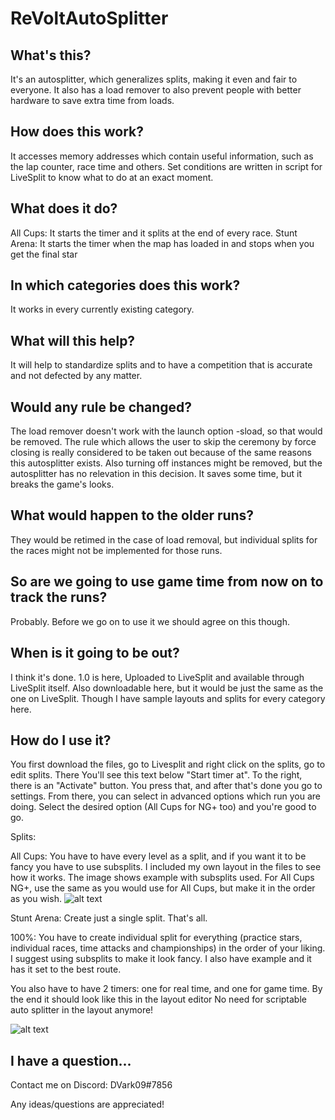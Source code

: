 # ReVoltAutoSplitter
## What's this?
It's an autosplitter, which generalizes splits, making it even and fair to everyone. It also has a load remover to also prevent people with better hardware to save extra time from loads.
## How does this work?
It accesses memory addresses which contain useful information, such as the lap counter, race time and others. Set conditions are written in script for LiveSplit to know what to do at an exact moment.
## What does it do?
All Cups:  It starts the timer and it splits at the end of every race. 
Stunt Arena: It starts the timer when the map has loaded in and stops when you get the final star
## In which categories does this work?
It works in every currently existing category.
## What will this help?
It will help to standardize splits and to have a competition that is accurate and not defected by any matter.
## Would any rule be changed?
The load remover doesn't work with the launch option -sload, so that would be removed.
The rule which allows the user to skip the ceremony by force closing is really considered to be taken out because of the same reasons this autosplitter exists.
Also turning off instances might be removed, but the autosplitter has no relevation in this decision. It saves some time, but it breaks the game's looks.
## What would happen to the older runs?
They would be retimed in the case of load removal, but individual splits for the races might not be implemented for those runs.
## So are we going to use game time from now on to track the runs?
Probably. Before we go on to use it we should agree on this though.
## When is it going to be out?
I think it's done. 1.0 is here, Uploaded to LiveSplit and available through LiveSplit itself. Also downloadable here, but it would be just the same as the one on LiveSplit. Though I have sample layouts and splits for every category here.
## How do I use it?
You first download the files, go to Livesplit and right click on the splits, go to edit splits. There You'll see this text below "Start timer at". To the right, there is an "Activate" button. You press that, and after that's done you go to settings. From there, you can select in advanced options which run you are doing. Select the desired option (All Cups for NG+ too) and you're good to go.

Splits:

All Cups: You have to have every level as a split, and if you want it to be fancy you have to use subsplits. I included my own layout in the files to see how it works. The image shows example with subsplits used. For All Cups NG+, use the same as you would use for All Cups, but make it in the order as you wish.
![alt text](https://dani30868.s-ul.eu/qOkm2jAD) 


Stunt Arena: Create just a single split. That's all.

100%: You have to create individual split for everything (practice stars, individual races, time attacks and championships) in the order of your liking. I suggest using subsplits to make it look fancy. I also have example and it has it set to the best route.

You also have to have 2 timers: one for real time, and one for game time.
By the end it should look like this in the layout editor
No need for scriptable auto splitter in the layout anymore!

![alt text](https://dani30868.s-ul.eu/YzQRQigq)

## I have a question...
Contact me on Discord: DVark09#7856

Any ideas/questions are appreciated!
